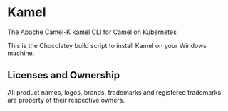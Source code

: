 # Kamel
The Apache Camel-K kamel CLI for Camel on Kubernetes

This is the Chocolatey build script to install Kamel on your Windows machine.

## Licenses and Ownership

All product names, logos, brands, trademarks and registered trademarks are property of their respective owners. 
